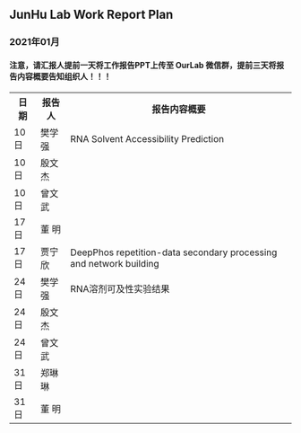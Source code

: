 
## JunHu Lab Work Report Plan

### 2021年01月



#### 注意，请汇报人提前一天将工作报告PPT上传至 OurLab 微信群，提前三天将报告内容概要告知组织人！！！
<html>
<body>

<table>
  <tr>
    <th>日期</th>
    <th>报告人</th>
    <th>报告内容概要</th>    
  </tr>
  
  <tr>
    <td>10日</td>
    <td>樊学强</td>
    <td>RNA Solvent Accessibility Prediction</td>
  </tr>
  
  <tr>
    <td>10日</td>
    <td>殷文杰</td>
    <td></td>
  </tr>
  
  <tr>
    <td>10日</td>
    <td>曾文武</td>
    <td></td>
  </tr>
  
   <tr>
    <td>17日</td>
    <td>董    明</td>
    <td></td>
  </tr>
  
   <tr>
    <td>17日</td>
    <td>贾宁欣</td>
    <td>DeepPhos repetition-data secondary processing and network building</td>
  </tr>
  
  <tr>
    <td>24日</td>
    <td>樊学强</td>
    <td>RNA溶剂可及性实验结果</td>
  </tr>
  
  <tr>
    <td>24日</td>
    <td>殷文杰</td>
    <td></td>
  </tr>
   <tr>
    <td>24日</td>
    <td>曾文武</td>
    <td></td>
  </tr>
  
  <tr>
    <td>31日</td>
    <td>郑琳琳</td>
    <td></td>
  </tr>
  <tr>
    <td>31日</td>
    <td>董   明</td>
    <td></td>
  </tr>
  
  
</table>
</body>
</html>

